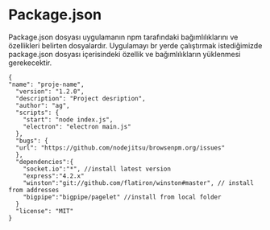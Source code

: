 # Package.json

Package.json dosyası uygulamanın npm tarafındaki bağımlılıklarını ve özellikleri belirten dosyalardır. Uygulamayı br yerde çalıştırmak istediğimizde package.json dosyası içerisindeki özellik ve bağımlılıkların yüklenmesi gerekecektir.

```
{
"name": "proje-name",
  "version": "1.2.0",
  "description": "Project desription",
  "author": "ag",
  "scripts": {
    "start": "node index.js",
    "electron": "electron main.js"
  },
  "bugs": {
  "url": "https://github.com/nodejitsu/browsenpm.org/issues"
  },
  "dependencies":{
	"socket.io":"*", //install latest version
	"express":"4.2.x" 
	"winston":"git://github.com/flatiron/winston#master", // install from addresses
	"bigpipe":"bigpipe/pagelet" //install from local folder
  }
  "license": "MIT"
}
```